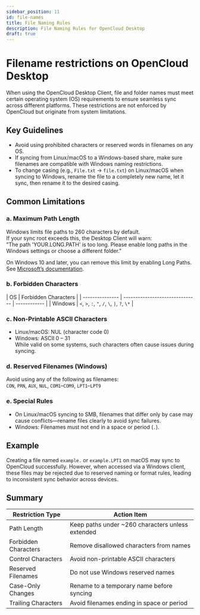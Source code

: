 ```yaml
---
sidebar_position: 11
id: file-names
title: File Naming Rules
description: File Naming Rules for OpenCloud Desktop
draft: true
---
```


# Filename restrictions on OpenCloud Desktop

When using the OpenCloud Desktop Client, file and folder names must meet certain operating system (OS) requirements to ensure seamless sync across different platforms. These restrictions are not enforced by OpenCloud but originate from system limitations.

## Key Guidelines

- Avoid using prohibited characters or reserved words in filenames on any OS.
- If syncing from Linux/macOS to a Windows-based share, make sure filenames are compatible with Windows naming restrictions.
- To change casing (e.g., `File.txt` → `file.txt`) on Linux/macOS when syncing to Windows, rename the file to a completely new name, let it sync, then rename it to the desired casing.

## Common Limitations

### a. Maximum Path Length

Windows limits file paths to 260 characters by default.  
If your sync root exceeds this, the Desktop Client will warn:  
"The path 'YOUR.LONG.PATH' is too long. Please enable long paths in the Windows settings or choose a different folder."

On Windows 10 and later, you can remove this limit by enabling Long Paths. See [Microsoft’s documentation](https://learn.microsoft.com/en-us/windows/win32/fileio/maximum-file-path-limitation?tabs=registry#enable-long-paths-in-windows-10-version-1607-and-later).

### b. Forbidden Characters

| OS              | Forbidden Characters            |
| --------------- | ------------------------------- | ------------ |
| Windows     | `<`, `>`, `:`, `"`, `/`, `\`, ` | `, `?`, `\*` |

### c. Non-Printable ASCII Characters

- Linux/macOS: NUL (character code 0)
- Windows: ASCII 0 – 31  
  While valid on some systems, such characters often cause issues during syncing.

### d. Reserved Filenames (Windows)

Avoid using any of the following as filenames:  
`CON`, `PRN`, `AUX`, `NUL`, `COM1`–`COM9`, `LPT1`–`LPT9`

### e. Special Rules

- On Linux/macOS syncing to SMB, filenames that differ only by case may cause conflicts—rename files clearly to avoid sync failures.
- Windows: Filenames must not end in a space or period (`.`).

## Example

Creating a file named `example.` or `example.LPT1` on macOS may sync to OpenCloud successfully. However, when accessed via a Windows client, these files may be rejected due to reserved naming or format rules, leading to inconsistent sync behavior across devices.

## Summary

| Restriction Type     | Action Item                                      |
| -------------------- | ------------------------------------------------ |
| Path Length          | Keep paths under ~260 characters unless extended |
| Forbidden Characters | Remove disallowed characters from names          |
| Control Characters   | Avoid non-printable ASCII characters             |
| Reserved Filenames   | Do not use Windows reserved names                |
| Case-Only Changes    | Rename to a temporary name before syncing        |
| Trailing Characters  | Avoid filenames ending in space or period        |
